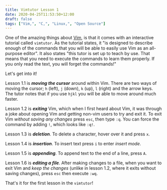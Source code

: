 ```yaml
---
title: Vimtutor Lesson 1
date: 2020-04-25T11:53:50+12:00
draft: false
tags: ["Vim,", "C,", "Linux,", "Open Source"]
---
```


One of the amazing things about [Vim](https://github.com/vim/vim), is that it comes with an interactive tutorial called `vimtutor`. As the tutorial states, it "is designed to describe enough of the commands that you will be able to easily use Vim as an all-purpose editor". It also states "this tutor is set up to teach by use. That means that you need to execute the commands to learn them properly. If you only read the text, you will forget the commands!"

Let's get into it!

Lesson 1.1 is ***moving the cursor*** around within Vim. There are two ways of moving the cursor; `h` (left), `j` (down), `k` (up), `l` (right) and the arrow keys. The tutor notes that if you use `hjkl` you will be able to move around much faster.

Lesson 1.2 is ***exiting*** Vim, which when I first heard about Vim, it was through a joke about opening Vim and getting non-vim users to try and exit it. To exit Vim *without saving any changes* press `esc`, then type `:q`. You can force the command by adding `!`, which looks like `:q!`.

Lesson 1.3 is ***deletion***. To delete a character, hover over it and press `x`.

Lesson 1.4 is ***insertion***. To insert text press `i` to enter *insert mode*.

Lesson 1.5 is ***appending***. To append text to the end of a line, press `A`.

Lesson 1.6 is ***editing a file***. After making changes to a file, when you want to exit Vim and *keep the changes* (unlike in lesson 1.2, where it exits without saving changes), press `esc` then execute `:wq`.

That's it for the first lesson in the `vimtutor`!

